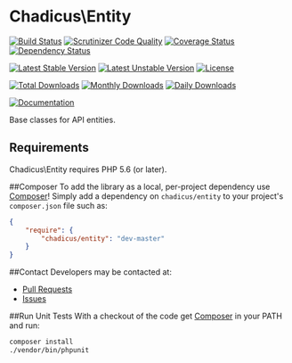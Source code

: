 # Chadicus\Entity
[![Build Status](https://travis-ci.org/chadicus/entity-php.svg?branch=master)](https://travis-ci.org/chadicus/entity-php)
[![Scrutinizer Code Quality](https://scrutinizer-ci.com/g/chadicus/entity-php/badges/quality-score.png?b=master)](https://scrutinizer-ci.com/g/chadicus/entity-php/?branch=master)
[![Coverage Status](https://coveralls.io/repos/github/chadicus/entity-php/badge.svg?branch=master)](https://coveralls.io/github/chadicus/entity-php?branch=master)
[![Dependency Status](https://www.versioneye.com/user/projects/5606a7295a262f001e0001aa/badge.svg?style=flat)](https://www.versioneye.com/user/projects/5606a7295a262f001e0001aa)

[![Latest Stable Version](https://poser.pugx.org/chadicus/entity/v/stable)](https://packagist.org/packages/chadicus/entity)
[![Latest Unstable Version](https://poser.pugx.org/chadicus/entity/v/unstable)](https://packagist.org/packages/chadicus/entity)
[![License](https://poser.pugx.org/chadicus/entity/license)](https://packagist.org/packages/chadicus/entity)

[![Total Downloads](https://poser.pugx.org/chadicus/entity/downloads)](https://packagist.org/packages/chadicus/entity)
[![Monthly Downloads](https://poser.pugx.org/chadicus/entity/d/monthly)](https://packagist.org/packages/chadicus/entity)
[![Daily Downloads](https://poser.pugx.org/chadicus/entity/d/daily)](https://packagist.org/packages/chadicus/entity)

[![Documentation](https://img.shields.io/badge/reference-phpdoc-blue.svg?style=flat)](http://pholiophp.org/chadicus/entity)

Base classes for API entities.

## Requirements

Chadicus\Entity requires PHP 5.6 (or later).

##Composer
To add the library as a local, per-project dependency use [Composer](http://getcomposer.org)! Simply add a dependency on
`chadicus/entity` to your project's `composer.json` file such as:

```json
{
    "require": {
        "chadicus/entity": "dev-master"
    }
}
```
##Contact
Developers may be contacted at:

 * [Pull Requests](https://github.com/chadicus/entity-php/pulls)
 * [Issues](https://github.com/chadicus/entity-php/issues)

##Run Unit Tests
With a checkout of the code get [Composer](http://getcomposer.org) in your PATH and run:

```sh
composer install
./vendor/bin/phpunit
```
